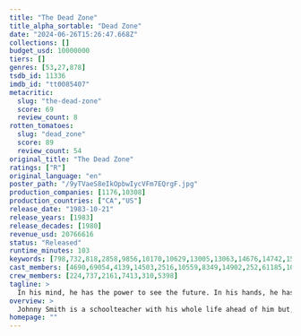 ```yaml
---
title: "The Dead Zone"
title_alpha_sortable: "Dead Zone"
date: "2024-06-26T15:26:47.668Z"
collections: []
budget_usd: 10000000
tiers: []
genres: [53,27,878]
tsdb_id: 11336
imdb_id: "tt0085407"
metacritic:
  slug: "the-dead-zone"
  score: 69
  review_count: 8
rotten_tomatoes:
  slug: "dead_zone"
  score: 89
  review_count: 54
original_title: "The Dead Zone"
ratings: ["R"]
original_language: "en"
poster_path: "/9yTVaeS8eIkOpbwIycVFm7EQrgF.jpg"
production_companies: [1176,10308]
production_countries: ["CA","US"]
release_date: "1983-10-21"
release_years: [1983]
release_decades: [1980]
revenue_usd: 20766616
status: "Released"
runtime_minutes: 103
keywords: [798,732,818,2858,9856,10170,10629,13005,13063,14676,14742,15002,33505,41410]
cast_members: [4690,69054,4139,14503,2516,10559,8349,14902,252,61185,1081827,243939,12483,43429,58406,133800,971538,1008656,12643]
crew_members: [224,737,2161,7413,310,5398]
tagline: >
  In his mind, he has the power to see the future. In his hands, he has the power to change it.
overview: >
  Johnny Smith is a schoolteacher with his whole life ahead of him but, after leaving his fiancee's home one night, is involved in a car crash which leaves him in a coma for 5 years. When he wakes, he discovers he has an ability to see into the past, present and future life of anyone with whom he comes into physical contact.
homepage: ""
---
```

